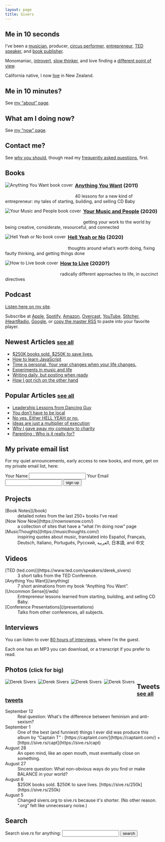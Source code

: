 ```yaml
---
layout: page
title: Sivers
---
```




## Me in 10 seconds

I’ve been a [musician](/music), producer, [circus performer](http://professionalpests.com/), [entrepreneur](/a), [TED speaker](/presentations), and [book publisher](/we14).

Monomaniac, [introvert](http://typelogic.com/intj.html), [slow thinker](/slow), and love finding a [different point of view](/counter).

California native, I now [live](/local) in New Zealand.

## Me in 10 minutes?

See [my “about” page](/about).

## What am I doing now?

See [my “now” page](/now).

## Contact me?

See [why you should](/contact), though read my [frequently asked questions](/faq), first.



<style>#mybooks img { float: left; margin-bottom: 2em; margin-right: 0.5em } #mybooks h3 { margin-top: 0 } #mybooks br { clear: both }</style>

<section id="mybooks">

## Books

[![Anything You Want book cover](https://sive.rs/images/DerekSivers-cover-AnythingYouWant-150x185.png)](/a)

### [Anything You Want](/a) <span class="small">(2011)</span>

40 lessons for a new kind of entrepreneur: my tales of starting, building, and selling CD Baby

[![Your Music and People book cover](https://sive.rs/images/DerekSivers-cover-YourMusicAndPeople-150x185.png)](/m)

### [Your Music and People](/m) <span class="small">(2020)</span>

getting your work to the world by being creative, considerate, resourceful, and connected

[![Hell Yeah or No book cover](https://sive.rs/images/DerekSivers-cover-HellYeahOrNo-150x185.png)](/n)

### [Hell Yeah or No](/n) <span class="small">(2020)</span>

thoughts around what’s worth doing, fixing faulty thinking, and getting things done

[![How to Live book cover](https://sive.rs/images/DerekSivers-cover-HowToLive-150x185.png)](/h)

### [How to Live](/h) <span class="small">(2020?)</span>

radically different approaches to life, in succinct directives



## Podcast

[Listen here on my site](/podcast).

Subscribe at [Apple](https://podcasts.apple.com/us/podcast/derek-sivers/id1485474470), [Spotify](https://open.spotify.com/show/15cXdV9RBxSZxhyC7Cow6E), [Amazon](https://music.amazon.com/podcasts/b7ef5b47-7a28-41f4-9c17-0026315d6863/Derek-Sivers), [Overcast](https://overcast.fm/itunes1485474470), [YouTube](https://www.youtube.com/playlist?list=PLcE0XVmYoKM8gcT6nHNHDiK0rSjm8X6eb), [Stitcher](https://www.stitcher.com/podcast/derek-sivers), [iHeartRadio](https://www.iheart.com/podcast/867-derek-sivers-52276959/), [Google](https://podcasts.google.com/?feed=aHR0cHM6Ly9zaXZlcnMub3JnL3BvZGNhc3QucnNz), or [copy the master RSS](/podcast.rss) to paste into your favorite player.



## Newest Articles <small>[see all](/blog)</small>

*   [$250K books sold. $250K to save lives.](/250k)
*   [How to learn JavaScript](/learn-js)
*   [Time is personal. Your year changes when your life changes.](/mny)
*   [Experiments in music and life](/eml)
*   [Writing daily, but posting when ready](/nod)
*   [How I got rich on the other hand](/richand)



## Popular Articles <small>[see all](/blog)</small>

*   [Leadership Lessons from Dancing Guy](/ff)
*   [You don’t have to be local](/local)
*   [No yes. Either HELL YEAH or no.](/hellyeah)
*   [Ideas are just a multiplier of execution](/multiply)
*   [Why I gave away my company to charity](/trust)
*   [Parenting : Who is it really for?](/pa)



## My private email list

For my quiet announcements, early access to new books, and more, get on my private email list, here:

<form action="/list" method="post" class="inlineform"><label for="name">Your Name</label>  
<input type="text" name="name" id="name" value="">  
<label for="email">Your Email</label>  
<input type="email" name="email" id="email" value=""> <input type="hidden" name="listype" value="all"> <input type="submit" name="submit" value="sign up"></form>



## Projects

<dl>

<dt>[Book Notes](/book)</dt>

<dd>detailed notes from the last 250+ books I’ve read</dd>

<dt>[Now Now Now](https://nownownow.com/)</dt>

<dd>a collection of sites that have a “what I’m doing now” page</dd>

<dt>[MusicThoughts](https://musicthoughts.com/)</dt>

<dd>inspiring quotes about music, translated into Español, Français, Deutsch, Italiano, Português, Русский, العربية, 日本語, and 中文</dd>

</dl>



## Videos

<dl>

<dt>[TED (ted.com)](https://www.ted.com/speakers/derek_sivers)</dt>

<dd>3 short talks from the TED Conference.</dd>

<dt>[Anything You Want](/anything)</dt>

<dd>7 short animations from my book “Anything You Want”.</dd>

<dt>[Uncommon Sense](/wds)</dt>

<dd>Entrepreneur lessons learned from starting, building, and selling CD Baby.</dd>

<dt>[Conference Presentations](/presentations)</dt>

<dd>Talks from other conferences, all subjects.</dd>

</dl>



## Interviews

You can listen to over [80 hours of interviews](/i), where I’m the guest.

Each one has an MP3 you can download, or a transcript if you prefer to read.

 
## Photos <small>(click for big)</small>

[![Derek Sivers](https://sive.rs/images/DerekSivers-20141119-100.jpg "© 2014 Derek Sivers")](https://sive.rs/images/DerekSivers-20141119-1450.jpg) [![Derek Sivers](https://sive.rs/images/DerekSivers-20141209a-100.jpg "© 2014 Pat Shepherd - patshepherd.co.nz")](https://sive.rs/images/DerekSivers-20141209a-1853.jpg) [![Derek Sivers](https://sive.rs/images/DerekSivers-20141209b-100.jpg "© 2014 Pat Shepherd - patshepherd.co.nz")](https://sive.rs/images/DerekSivers-20141209b-2333.jpg) [![Derek Sivers](https://sive.rs/images/DerekSivers-20141209c-100.jpg "© 2014 Pat Shepherd - patshepherd.co.nz")](https://sive.rs/images/DerekSivers-20141209c-1556.jpg)

## Tweets <small>[see all tweets](/tweets)</small>

<dl id="tweetlist">

<dt class="small">September 12</dt>

<dd>Real question: What's the difference between feminism and anti-sexism?</dd>

<dt class="small">September 1</dt>

<dd>One of the best (and funniest) things I ever did was produce this album by “Captain T” : [https://captaint.com/](https://captaint.com/) + [https://sive.rs/capt](https://sive.rs/capt)</dd>

<dt class="small">August 28</dt>

<dd>An open mind, like an open mouth, must eventually close on something.</dd>

<dt class="small">August 27</dt>

<dd>Sincere question: What non-obvious ways do you find or make BALANCE in your world?</dd>

<dt class="small">August 6</dt>

<dd>$250K books sold. $250K to save lives. [https://sive.rs/250k](https://sive.rs/250k)</dd>

<dt class="small">August 5</dt>

<dd>Changed sivers.org to sive.rs because it's shorter. (No other reason. “.org” felt like unnecessary noise.)</dd>

</dl>



## Search

<form action="https://duckduckgo.com/" method="get" class="inlineform"><label for="q">Search sive.rs for anything:</label> <input type="text" name="q" value="" required=""> <input type="hidden" name="sites" value="sive.rs"> <input type="hidden" name="ia" value="web"> <input type="submit" value="search"></form>

